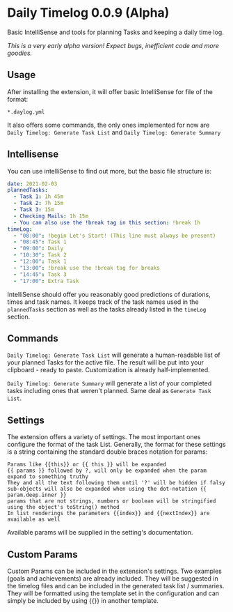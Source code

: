 # Daily Timelog 0.0.9 (Alpha)

Basic IntelliSense and tools for planning Tasks and keeping a daily time log.

*This is a very early alpha version! Expect bugs, inefficient code and more goodies.*

## Usage

After installing the extension, it will offer basic IntelliSense for file of the format:

```glob
*.daylog.yml
```

It also offers some commands, the only ones implemented for now are `Daily Timelog: Generate Task List` and `Daily Timelog: Generate Summary`

## Intellisense

You can use intelliSense to find out more, but the basic file structure is:

```yaml
date: 2021-02-03
plannedTasks:
  - Task 1: 1h 45m
  - Task 2: 7h 15m
  - Task 3: 15m
  - Checking Mails: 1h 15m
  - You can also use the !break tag in this section: !break 1h
timeLog:
  - "08:00": !begin Let's Start! (This line must always be present)
  - "08:45": Task 1
  - "09:00": Daily
  - "10:30": Task 2
  - "12:00": Task 1
  - "13:00": !break use the !break tag for breaks
  - "14:45": Task 3
  - "17:00": Extra Task
```

IntelliSense should offer you reasonably good predictions of durations, times and task names. It keeps track of the task names used in the `plannedTasks` section as well as the tasks already listed in the `timeLog` section.

## Commands

`Daily Timelog: Generate Task List` will generate a human-readable list of your planned Tasks for the active file. The result will be put into your clipboard - ready to paste. Customization is already half-implemented.

`Daily Timelog: Generate Summary` will generate a list of your completed tasks including ones that weren't planned. Same deal as `Generate Task List`.

## Settings

The extension offers a variety of settings. The most important ones configure the format of the task List.
Generally, the format for these settings is a string containing the standard double braces notation for params:

```
Params like {{this}} or {{ this }} will be expanded
{{ params }} followed by ?, will only be expanded when the param expand to something truthy
They and all the text following them until '?' will be hidden if falsy
sub-objects will also be expanded when using the dot-notation {{ param.deep.inner }}
params that are not strings, numbers or boolean will be stringified using the object's toString() method
In list renderings the parameters {{index}} and {{nextIndex}} are available as well
```

Available params will be supplied in the setting's documentation.

## Custom Params

Custom Params can be included in the extension's settings. Two examples (goals and achievements) are already included.
They will be suggested in the timelog files and can be included in the generated task list / summaries.
They will be formatted using the template set in the configuration and can simply be included by using {{<param-name>}} in another template.